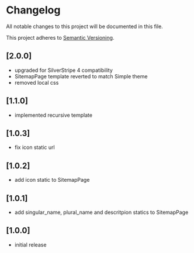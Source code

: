 # Changelog

All notable changes to this project will be documented in this file.

This project adheres to [Semantic Versioning](http://semver.org/).

## [2.0.0]

* upgraded for SilverStripe 4 compatibility
* SitemapPage template reverted to match Simple theme
* removed local css

## [1.1.0]

* implemented recursive template

## [1.0.3]

* fix icon static url

## [1.0.2]

* add icon static to SitemapPage

## [1.0.1]

* add singular_name, plural_name and descritpion statics to SitemapPage

## [1.0.0]

* initial release

